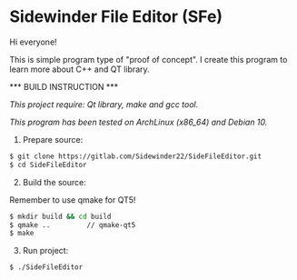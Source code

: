 # Sidewinder File Editor (SFe)

Hi everyone!

This is simple program type of "proof of concept".
I create this program to learn more about C++ and QT library.


*** BUILD INSTRUCTION ***

*This project require: Qt library, make and gcc tool.*

*This program has been tested on ArchLinux (x86_64) and Debian 10.*


1. Prepare source:
  ```bash
  $ git clone https://gitlab.com/Sidewinder22/SideFileEditor.git
  $ cd SideFileEditor
  ```

2. Build the source:

  Remember to use qmake for QT5!
  ```bash
  $ mkdir build && cd build
  $ qmake ..         // qmake-qt5
  $ make
  ```

3. Run project:
  ```bash
  $ ./SideFileEditor
  ```
